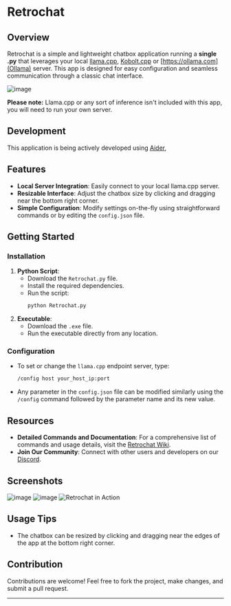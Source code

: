 # Retrochat

## Overview

Retrochat is a simple and lightweight chatbox application running a **single .py** that leverages your local [llama.cpp](https://github.com/ggerganov/llama.cpp), [Kobolt.cpp](https://github.com/LostRuins/koboldcpp) or [https://ollama.com](Ollama)  server.  This app is designed for easy configuration and seamless communication through a classic chat interface.

![image](https://github.com/DefamationStation/Retrochat/assets/82258900/e3609f2f-779d-4609-b60e-450ced1ca64f)

**Please note:** Llama.cpp or any sort of inference isn't included with this app, you will need to run your own server.

## Development
This application is being actively developed using [Aider](https://aider.chat/),

## Features
- **Local Server Integration**: Easily connect to your local llama.cpp server.
- **Resizable Interface**: Adjust the chatbox size by clicking and dragging near the bottom right corner.
- **Simple Configuration**: Modify settings on-the-fly using straightforward commands or by editing the `config.json` file.

## Getting Started
### Installation
1. **Python Script**:
   - Download the `Retrochat.py` file.
   - Install the required dependencies.
   - Run the script:
     ```bash
     python Retrochat.py
     ```
2. **Executable**:
   - Download the `.exe` file.
   - Run the executable directly from any location.

### Configuration
- To set or change the `llama.cpp` endpoint server, type:
  ```bash
  /config host your_host_ip:port
  ```
- Any parameter in the `config.json` file can be modified similarly using the `/config` command followed by the parameter name and its new value.

## Resources
- **Detailed Commands and Documentation**: For a comprehensive list of commands and usage details, visit the [Retrochat Wiki](https://github.com/DefamationStation/Retrochat/wiki).
- **Join Our Community**: Connect with other users and developers on our [Discord](https://discord.gg/dZxjYNyNth).

## Screenshots
![image](https://github.com/DefamationStation/Retrochat/assets/82258900/6f5585c6-2e71-4be9-927c-33b11f92f600)
![image](https://github.com/DefamationStation/Retrochat/assets/82258900/cd8f057d-943e-4e11-ab1b-8a227e969aee)
![Retrochat in Action](https://github.com/DefamationStation/Retrochat/assets/82258900/0e0b9b75-3c21-4c94-83ae-e22a0e34fe84)

## Usage Tips
- The chatbox can be resized by clicking and dragging near the edges of the app at the bottom right corner.

## Contribution
Contributions are welcome! Feel free to fork the project, make changes, and submit a pull request.

---
